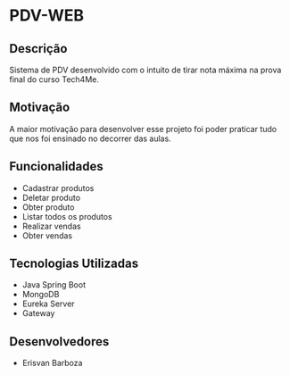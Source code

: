 # PDV-WEB

## Descrição

Sistema de  PDV desenvolvido com o intuito de tirar nota máxima na prova final do curso Tech4Me.

## Motivação

A maior motivação para desenvolver esse projeto foi poder praticar tudo que nos foi ensinado no decorrer das aulas.

## Funcionalidades

- Cadastrar produtos
- Deletar produto
- Obter produto
- Listar todos os produtos
- Realizar vendas
- Obter vendas

## Tecnologias Utilizadas

- Java Spring Boot
- MongoDB
- Eureka Server
- Gateway

## Desenvolvedores

- Erisvan Barboza
